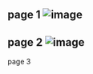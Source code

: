 page 1
![image](https://github.com/SU-sumico/edsj/assets/130117169/1c2e3aa9-7ada-4659-a97d-701854cab6ad)
---
page 2
![image](https://github.com/SU-sumico/edsj/assets/130117169/7719168a-7058-4c3c-ab0f-98aa77d84bec)
---
page 3

